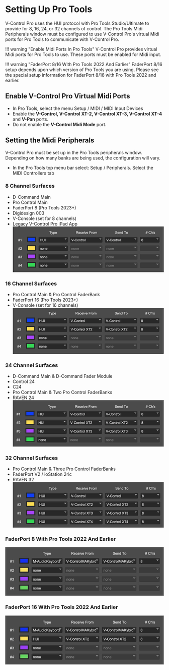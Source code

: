 # Setting Up Pro Tools

V-Control Pro uses the HUI protocol with Pro Tools Studio/Ultimate to provide for 8, 16, 24, or 32 channels of control. The Pro Tools Midi Peripherals window must be configured to use V-Control Pro's virtual Midi ports for Pro Tools to communicate with V-Control Pro.

!!! warning "Enable Midi Ports In Pro Tools"
    V-Control Pro provides virtual Midi ports for Pro Tools to use. These ports must be enabled for Midi input.

!!! warning "FaderPort 8/16 With Pro Tools 2022 And Earlier"
    FaderPort 8/16 setup depends upon which version of Pro Tools you are using. Please see the special setup information for FaderPort 8/16 with Pro Tools 2022 and earlier.

## Enable V-Control Pro Virtual Midi Ports

* In Pro Tools, select the menu Setup / MIDI / MIDI Input Devices
* Enable the <b>V-Control, V-Control XT-2, V-Control XT-3, V-Control XT-4</b> and <b>V-Pan</b> ports.
* Do not enable the <b>V-Control Midi Mode</b> port.

## Setting the Midi Peripherals

V-Control Pro must be set up in the Pro Tools peripherals window. Depending on how many banks are being used, the configuration will vary. 

* In the Pro Tools top menu bar select: Setup / Peripherals. Select the MIDI Controllers tab

### 8 Channel Surfaces

* D-Command Main
* Pro Control Main
* FaderPort 8 (Pro Tools 2023+)
* Digidesign 003
* V-Console (set for 8 channels)
* Legacy V-Control Pro iPad App
![8 Channel Surfaces](./images/ptmidi1.png "8 Channel Surfaces")

### 16 Channel Surfaces

* Pro Control Main & Pro Control FaderBank
* FaderPort 16 (Pro Tools 2023+)
* V-Console (set for 16 channels)
![16 Channel Surfaces](./images/ptmidi2.png "16 Channel Surfaces")

### 24 Channel Surfaces

* D-Command Main & D-Command Fader Module
* Control 24
* C24
* Pro Control Main & Two Pro Control FaderBanks
* RAVEN 24
![24 Channel Surfaces](./images/ptmidi3.png "24 Channel Surfaces")

### 32 Channel Surfaces
* Pro Control Main & Three Pro Control FaderBanks
* FaderPort V2 / ioStation 24c
* RAVEN 32
![32 Channel Surfaces](./images/ptmidi4.png "32 Channel Surfaces")

### FaderPort 8 With Pro Tools 2022 And Earlier

![aderPort 8](./images/ptfp8.jpg "aderPort 8")

### FaderPort 16 With Pro Tools 2022 And Earlier

![FaderPort 16](./images/ptfp16.jpg "aderPort 16")


